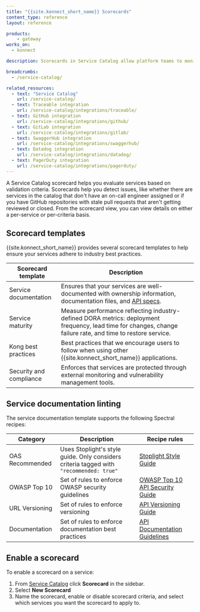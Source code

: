 ```yaml
---
title: "{{site.konnect_short_name}} Scorecards"
content_type: reference
layout: reference

products:
    - gateway
works_on:
  - konnect

description: Scorecards in Service Catalog allow platform teams to monitor services for compliance with Kong-recommended and industry-defined best practices in {{site.konnect_short_name}}.

breadcrumbs:
  - /service-catalog/

related_resources:
  - text: "Service Catalog"
    url: /service-catalog/
  - text: Traceable integration
    url: /service-catalog/integrations/traceable/
  - text: GitHub integration
    url: /service-catalog/integrations/github/
  - text: GitLab integration
    url: /service-catalog/integrations/gitlab/
  - text: SwaggerHub integration
    url: /service-catalog/integrations/swaggerhub/
  - text: Datadog integration
    url: /service-catalog/integrations/datadog/
  - text: PagerDuty integration
    url: /service-catalog/integrations/pagerduty/
---
```



A Service Catalog scorecard helps you evaluate services based on validation criteria. Scorecards help you detect issues, like whether there are services in the catalog that don't have an on-call engineer assigned or if you have GitHub repositories with stale pull requests that aren't getting reviewed or closed. From the scorecard view, you can view details on either a per-service or per-criteria basis.

## Scorecard templates

{{site.konnect_short_name}} provides several scorecard templates to help ensure your services adhere to industry best practices.

| Scorecard template | Description |
|--------------------|-------------|
| Service documentation | Ensures that your services are well-documented with ownership information, documentation files, and [API specs](https://apistylebook.stoplight.io/). |
| Service maturity | Measure performance reflecting industry-defined DORA metrics: deployment frequency, lead time for changes, change failure rate, and time to restore service. |
| Kong best practices | Best practices that we encourage users to follow when using other {{site.konnect_short_name}} applications. |
| Security and compliance | Enforces that services are protected through external monitoring and vulnerability management tools. |


## Service documentation linting

The service documentation template supports the following Spectral recipes:

| Category           | Description     | Recipe rules |
|------------|----------|------|
| OAS Recommended | Uses Stoplight's style guide. Only considers criteria tagged with `"recommended: true"` | [Stoplight Style Guide](https://apistylebook.stoplight.io/docs/stoplight-style-guide) |
| OWASP Top 10   | Set of rules to enforce OWASP security guidelines | [OWASP Top 10 API Security Guide](https://apistylebook.stoplight.io/docs/owasp-top-10-2023) |
| URL Versioning | Set of rules to enforce versioning | [API Versioning Guide](https://apistylebook.stoplight.io/docs/versioning) |
| Documentation  | Set of rules to enforce documentation best practices | [API Documentation Guidelines](https://apistylebook.stoplight.io/docs/documentation) |

## Enable a scorecard

To enable a scorecard on a service:
     
1. From [Service Catalog](https://cloud.konghq.com/us/service-catalog/) click **Scorecard** in the sidebar.
2. Select **New Scorecard**
3. Name the scorecard, enable or disable scorecard criteria, and select which services you want the scorecard to apply to.
